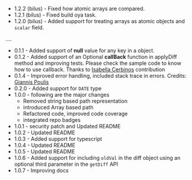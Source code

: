 -   1.2.2 (bilus) - Fixed how atomic arrays are compared.
-   1.2.1 (bilus) - Fixed build oya task.
-   1.2.0 (bilus) - Added support for treating arrays as atomic objects and `scalar` field.



....

-   0.1.1 - Added support of **null** value for any key in a object.
-   0.1.2 - Added support of an Optional **callBack** function in applyDiff method and improving tests. Please check the sample code to know how to use callback. Thanks to [Isabella Cerbinos][1] contribution
-   0.1.4 - Improved error handling, included stack trace in errors. Credits: [Giannis Poulis][2]
-   0.2.0 - Added support for `DATE` type
-   1.0.0 - following are the major changes
    -   Removed string based path representation
    -   introduced Array based path
    -   Refactored code, improved code coverage
    -   integrated repo badges
-   1.0.1 - security patch and Updated README
-   1.0.2 - Updated README
-   1.0.3 - Added support for typescript
-   1.0.4 - Updated README
-   1.0.5 - Updated README
-   1.0.6 - Added support for including `oldVal` in the diff object using an optional third parameter in the `getDiff` API
-   1.0.7 - Improving docs

[1]: https://github.com/IsabellaCerbino

[2]: https://github.com/ioanniswd
